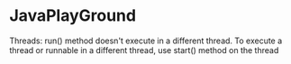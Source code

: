 # JavaPlayGround

Threads:
run() method doesn't execute in a different thread. To execute a thread or runnable in a different thread, use
start() method on the thread